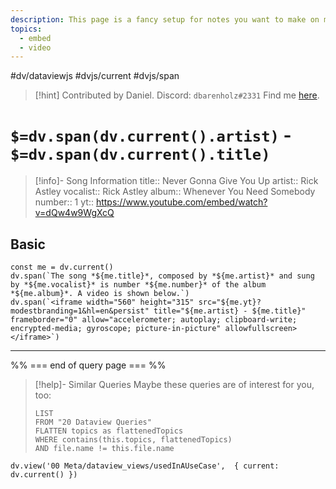 ```yaml
---
description: This page is a fancy setup for notes you want to make on music videos. It renders song information and embeds a youtube video.
topics:
  - embed
  - video
---
```

#dv/dataviewjs #dvjs/current #dvjs/span 


> [!hint] Contributed by Daniel.
> Discord: `dbarenholz#2331`
> Find me [here](https://www.dbarenholz.com).

# `$=dv.span(dv.current().artist)` - `$=dv.span(dv.current().title)`

>[!info]- Song Information
> title:: Never Gonna Give You Up
> artist:: Rick Astley
> vocalist:: Rick Astley
> album:: Whenever You Need Somebody
> number:: 1
> yt:: https://www.youtube.com/embed/watch?v=dQw4w9WgXcQ


## Basic 

```dataviewjs
const me = dv.current()
dv.span(`The song *${me.title}*, composed by *${me.artist}* and sung by *${me.vocalist}* is number *${me.number}* of the album *${me.album}*. A video is shown below.`)
dv.span(`<iframe width="560" height="315" src="${me.yt}?modestbranding=1&hl=en&persist" title="${me.artist} - ${me.title}" frameborder="0" allow="accelerometer; autoplay; clipboard-write; encrypted-media; gyroscope; picture-in-picture" allowfullscreen></iframe>`)
```

---
%% === end of query page === %%
> [!help]- Similar Queries
> Maybe these queries are of interest for you, too:
> ```dataview
> LIST
> FROM "20 Dataview Queries"
> FLATTEN topics as flattenedTopics
> WHERE contains(this.topics, flattenedTopics)
> AND file.name != this.file.name
> ```

```dataviewjs
dv.view('00 Meta/dataview_views/usedInAUseCase',  { current: dv.current() })
```